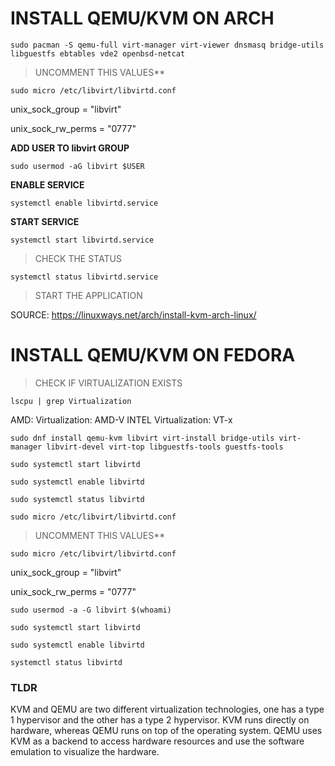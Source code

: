 # INSTALL QEMU/KVM ON ARCH
```
sudo pacman -S qemu-full virt-manager virt-viewer dnsmasq bridge-utils libguestfs ebtables vde2 openbsd-netcat
```

> UNCOMMENT THIS VALUES**
```
sudo micro /etc/libvirt/libvirtd.conf
```

unix_sock_group = "libvirt"

unix_sock_rw_perms = "0777"

**ADD USER TO libvirt GROUP**
```
sudo usermod -aG libvirt $USER
```

**ENABLE SERVICE**
```
systemctl enable libvirtd.service
```

**START SERVICE**
```
systemctl start libvirtd.service
```

> CHECK THE STATUS
```
systemctl status libvirtd.service
```

> START THE APPLICATION

SOURCE: https://linuxways.net/arch/install-kvm-arch-linux/

# INSTALL QEMU/KVM ON FEDORA

> CHECK IF VIRTUALIZATION EXISTS
```
lscpu | grep Virtualization
```

AMD:
Virtualization:                     AMD-V
INTEL
Virtualization:                     VT-x

```
sudo dnf install qemu-kvm libvirt virt-install bridge-utils virt-manager libvirt-devel virt-top libguestfs-tools guestfs-tools
```
```
sudo systemctl start libvirtd
```
```
sudo systemctl enable libvirtd
```
```
sudo systemctl status libvirtd
```
```
sudo micro /etc/libvirt/libvirtd.conf
```
> UNCOMMENT THIS VALUES**
```
sudo micro /etc/libvirt/libvirtd.conf
```

unix_sock_group = "libvirt"

unix_sock_rw_perms = "0777"

```
sudo usermod -a -G libvirt $(whoami)
```
```
sudo systemctl start libvirtd
```
```
sudo systemctl enable libvirtd
```
```
systemctl status libvirtd
```






### TLDR
KVM and QEMU are two different virtualization technologies, one has a type 1 hypervisor and the other has a type 2 hypervisor. KVM runs directly on hardware, whereas QEMU runs on top of the operating system. QEMU uses KVM as a backend to access hardware resources and use the software emulation to visualize the hardware.
